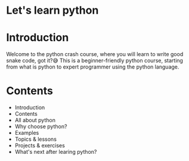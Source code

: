 # Let's learn python

# Introduction

Welcome to the python crash course, where you will learn to write good snake code, got it?😅
This is a beginner-friendly python course, starting from what is python to expert programmer using the python language.

# Contents

- Introduction
- Contents
- All about python
- Why choose python?
- Examples
- Topics & lessons
- Projects & exercises
- What's next after learing python?
